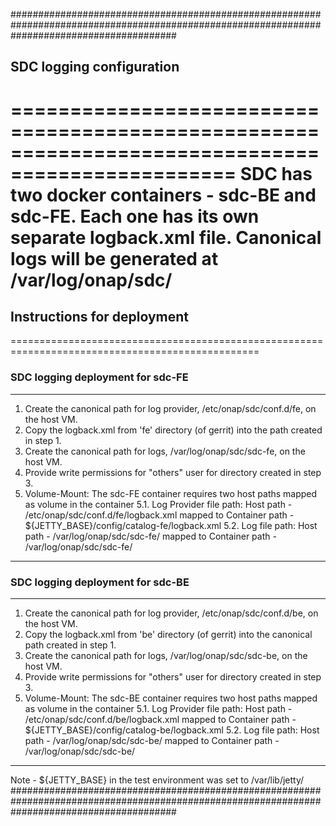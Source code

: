 ##############################################################################################################################################
## SDC logging configuration
=================================================================================================
SDC has two docker containers - sdc-BE and sdc-FE. 
Each one has its own separate logback.xml file.
Canonical logs will be generated at /var/log/onap/sdc/
=================================================================================================
## Instructions for deployment
=================================================================================================
### SDC logging deployment for sdc-FE
-------------------------------------------------------------------------------------------------
  1. Create the canonical path for log provider, /etc/onap/sdc/conf.d/fe, on the host VM.
  2. Copy the logback.xml from 'fe' directory (of gerrit) into the path created in step 1.
  3. Create the canonical path for logs, /var/log/onap/sdc/sdc-fe, on the host VM.
  4. Provide write permissions for "others" user for directory created in step 3.
  5. Volume-Mount: The sdc-FE container requires two host paths mapped as volume in the container
          5.1. Log Provider file path:
              Host path -      /etc/onap/sdc/conf.d/fe/logback.xml mapped to 
        Container path - ${JETTY_BASE}/config/catalog-fe/logback.xml
      5.2. Log file path:
             Host path -      /var/log/onap/sdc/sdc-fe/ mapped to 
        Container path - /var/log/onap/sdc/sdc-fe/
-------------------------------------------------------------------------------------------------
### SDC logging deployment for sdc-BE
-------------------------------------------------------------------------------------------------
  1. Create the canonical path for log provider, /etc/onap/sdc/conf.d/be, on the host VM.
  2. Copy the logback.xml from 'be' directory (of gerrit) into the canonical path created in step 1.
  3. Create the canonical path for logs, /var/log/onap/sdc/sdc-be, on the host VM.
  4. Provide write permissions for "others" user for directory created in step 3.
  5. Volume-Mount: The sdc-BE container requires two host paths mapped as volume in the container
       5.1. Log Provider file path:
       Host path -      /etc/onap/sdc/conf.d/be/logback.xml mapped to
       Container path - ${JETTY_BASE}/config/catalog-be/logback.xml
     5.2. Log file path:
          Host path -      /var/log/onap/sdc/sdc-be/ mapped to
       Container path - /var/log/onap/sdc/sdc-be/
-------------------------------------------------------------------------------------------------
Note - ${JETTY_BASE} in the test environment was set to /var/lib/jetty/
##############################################################################################################################################
